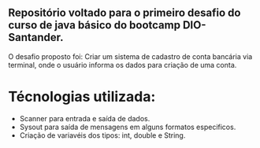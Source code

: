 ## Repositório voltado para o primeiro desafio do curso de java básico do bootcamp DIO-Santander.
O desafio proposto foi: Criar um sistema de cadastro de conta bancária via terminal, onde o usuário informa os dados para criação de uma conta.
# Técnologias utilizada:
* Scanner para entrada e saída de dados.
* Sysout para saída de mensagens em alguns formatos especificos.
* Criação de variavéis dos tipos: int, double e String.
